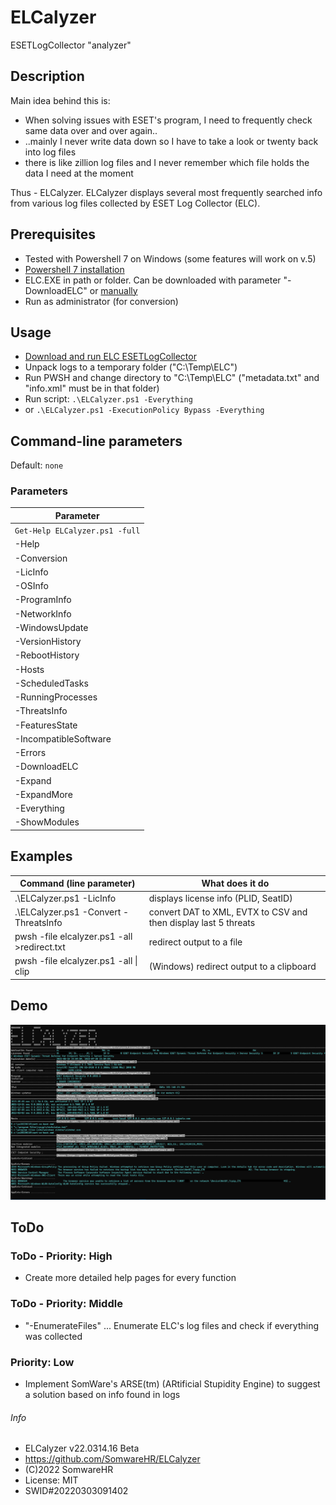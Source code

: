 # ELCalyzer

ESETLogCollector "analyzer"



## Description

Main idea behind this is:

+ When solving issues with ESET's program, I need to frequently check same data over and over again..
+ ..mainly I never write data down so I have to take a look or twenty back into log files
+ there is like zillion log files and I never remember which file holds the data I need at the moment

Thus - ELCalyzer. ELCalyzer displays several most frequently searched info from various log files collected by ESET Log Collector (ELC).



## Prerequisites

+ Tested with Powershell 7 on Windows (some features will work on v.5)
+ [Powershell 7 installation](https://docs.microsoft.com/en-us/powershell/scripting/install/installing-powershell-on-windows)
+ ELC.EXE in path or folder. Can be downloaded with parameter "-DownloadELC" or [manually](https://www.eset.com/int/support/log-collector/)
+ Run as administrator (for conversion)



## Usage

+ [Download and run ELC ESETLogCollector](https://www.eset.com/int/support/log-collector/)
+ Unpack logs to a temporary folder ("C:\Temp\ELC\")
+ Run PWSH and change directory to "C:\Temp\ELC\" ("metadata.txt" and "info.xml" must be in that folder)
+ Run script: `.\ELCalyzer.ps1 -Everything`
+    or `.\ELCalyzer.ps1 -ExecutionPolicy Bypass -Everything`



## Command-line parameters

Default: `none`



### Parameters

| Parameter                      |
|--------------------------------|
| `Get-Help ELCalyzer.ps1 -full` |
| -Help                          |
| -Conversion                    |
| -LicInfo                       |
| -OSInfo                        |
| -ProgramInfo                   |
| -NetworkInfo                   |
| -WindowsUpdate                 |
| -VersionHistory                |
| -RebootHistory                 |
| -Hosts                         |
| -ScheduledTasks                |
| -RunningProcesses              |
| -ThreatsInfo                   |
| -FeaturesState                 |
| -IncompatibleSoftware          |
| -Errors                        |
| -DownloadELC                   |
| -Expand                        |
| -ExpandMore                    |
| -Everything                    |
| -ShowModules                   |



## Examples

| Command (line parameter)                    | What does it do                                                 |
|---------------------------------------------|-----------------------------------------------------------------|
| .\ELCalyzer.ps1 -LicInfo                    | displays license info (PLID, SeatID)                            |
| .\ELCalyzer.ps1 -Convert -ThreatsInfo       | convert DAT to XML, EVTX to CSV and then display last 5 threats |
| pwsh -file elcalyzer.ps1 -all >redirect.txt | redirect output to a file                                       |
| pwsh -file elcalyzer.ps1 -all \| clip       | (Windows) redirect output to a clipboard                        |



## Demo

![Output screen](ELCalyzer2.png)



## ToDo


### ToDo - Priority: High

+ Create more detailed help pages for every function


### ToDo - Priority: Middle

+ "-EnumerateFiles" ... Enumerate ELC's log files and check if everything was collected


### Priority: Low

+ Implement SomWare's ARSE(tm) (ARtificial Stupidity Engine) to suggest a solution based on info found in logs



###### Info

+ ELCalyzer v22.0314.16 Beta
+ https://github.com/SomwareHR/ELCalyzer
+ (C)2022 SomwareHR
+ License: MIT
+ SWID#20220303091402

